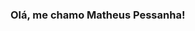 ### Olá, me chamo Matheus Pessanha!



<!--
**matheusnpessanha/matheusnpessanha** is a ✨ _special_ ✨ repository because its `README.md` (this file) appears on your GitHub profile.
